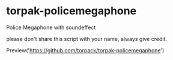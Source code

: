 # torpak-policemegaphone
Police Megaphone with soundeffect

please don't share this script with your name, always give credit.

Preview('https://github.com/torpack/torpak-policemegaphone')
